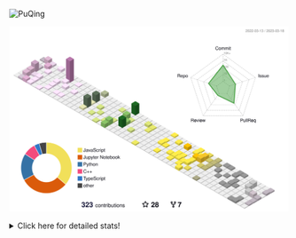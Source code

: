 ![PuQing](https://user-images.githubusercontent.com/27223114/171565019-9a56fae6-b08b-421f-99db-7e830da42371.png)

![](./profile-3d-contrib/profile-season-animate.svg)

<details>
<summary>Click here for detailed stats!</summary>

<!--START_SECTION:waka-->
![Lines of code](https://img.shields.io/badge/From%20Hello%20World%20I%27ve%20Written-554.7%20thousand%20lines%20of%20code-blue)

**🐱 My GitHub Data** 

> 📦 233.5 kB Used in GitHub's Storage 
 > 
> 🏆 56 Contributions in the Year 2023
 > 
> 🚫 Not Opted to Hire
 > 
> 📜 23 Public Repositories 
 > 
> 🔑 26 Private Repositories 
 > 
**I'm an Early 🐤** 

```text
🌞 Morning                100 commits         ███░░░░░░░░░░░░░░░░░░░░░░   13.50 % 
🌆 Daytime                315 commits         ███████████░░░░░░░░░░░░░░   42.51 % 
🌃 Evening                121 commits         ████░░░░░░░░░░░░░░░░░░░░░   16.33 % 
🌙 Night                  205 commits         ███████░░░░░░░░░░░░░░░░░░   27.67 % 
```


📊 **This Week I Spent My Time On** 

```text
💬 Programming Languages: 
Python                   3 hrs 25 mins       █████████████░░░░░░░░░░░░   52.32 % 
Markdown                 1 hr 5 mins         ████░░░░░░░░░░░░░░░░░░░░░   16.59 % 
C++                      1 hr 3 mins         ████░░░░░░░░░░░░░░░░░░░░░   16.07 % 
JSON                     30 mins             ██░░░░░░░░░░░░░░░░░░░░░░░   07.87 % 
Other                    17 mins             █░░░░░░░░░░░░░░░░░░░░░░░░   04.50 % 

🔥 Editors: 
VS Code                  6 hrs 32 mins       █████████████████████████   100.00 % 

💻 Operating System: 
Mac                      4 hrs 16 mins       ████████████████░░░░░░░░░   65.23 % 
WSL                      1 hr 17 mins        █████░░░░░░░░░░░░░░░░░░░░   19.79 % 
Windows                  58 mins             ████░░░░░░░░░░░░░░░░░░░░░   14.98 % 
```


<!--END_SECTION:waka-->
</details>

